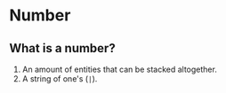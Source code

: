 # Number

## What is a number?
1. An amount of entities that can be stacked altogether.
2. A string of one's (`|`).